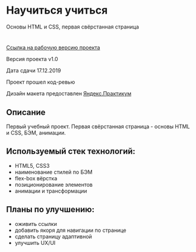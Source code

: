 # Научиться учиться
 Основы HTML и CSS, первая свёрстанная страница
#

[Ссылка на рабочую версию проекта](https://rodin-anatoliy.github.io/learn-to-learn/)

Версия проекта v1.0

Дата сдачи 17.12.2019

Проект прошел код-ревью

Дизайн макета предоставлен [Яндекс.Практикум](https://praktikum.yandex.ru/)

## Описание

Первый учебный проект. Первая свёрстанная страница - основы HTML и CSS, БЭМ, анимации.

## Используемый стек технологий:

- HTML5, СSS3
- наименование стилей по БЭМ
- flex-box вёрстка
- позиционирование элементов
- анимации и трансформации

## Планы по улучшению:

- оживить ссылки
- добавить якоря для навигации по странице
- сделать страницу адаптивной
- улучшить UX/UI
